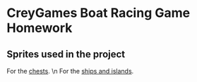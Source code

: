 # CreyGames Boat Racing Game Homework
## Sprites used in the project
For the [chests](https://opengameart.org/content/treasure-chest-sprite). \n
For the [ships and islands](https://opengameart.org/content/pirate-pack-190).

